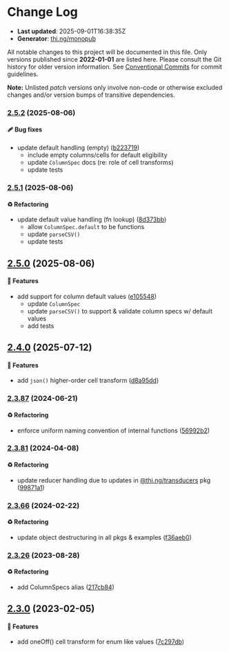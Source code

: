 # Change Log

- **Last updated**: 2025-09-01T16:38:35Z
- **Generator**: [thi.ng/monopub](https://thi.ng/monopub)

All notable changes to this project will be documented in this file.
Only versions published since **2022-01-01** are listed here.
Please consult the Git history for older version information.
See [Conventional Commits](https://conventionalcommits.org/) for commit guidelines.

**Note:** Unlisted _patch_ versions only involve non-code or otherwise excluded changes
and/or version bumps of transitive dependencies.

### [2.5.2](https://github.com/thi-ng/umbrella/tree/@thi.ng/csv@2.5.2) (2025-08-06)

#### 🩹 Bug fixes

- update default handling (empty) ([b223719](https://github.com/thi-ng/umbrella/commit/b223719))
  - include empty columns/cells for default eligibility
  - update `ColumnSpec` docs (re: role of cell transforms)
  - update tests

### [2.5.1](https://github.com/thi-ng/umbrella/tree/@thi.ng/csv@2.5.1) (2025-08-06)

#### ♻️ Refactoring

- update default value handling (fn lookup) ([8d373bb](https://github.com/thi-ng/umbrella/commit/8d373bb))
  - allow `ColumnSpec.default` to be functions
  - update `parseCSV()`
  - update tests

## [2.5.0](https://github.com/thi-ng/umbrella/tree/@thi.ng/csv@2.5.0) (2025-08-06)

#### 🚀 Features

- add support for column default values ([e105548](https://github.com/thi-ng/umbrella/commit/e105548))
  - update `ColumnSpec`
  - update `parseCSV()` to support & validate column specs w/ default values
  - add tests

## [2.4.0](https://github.com/thi-ng/umbrella/tree/@thi.ng/csv@2.4.0) (2025-07-12)

#### 🚀 Features

- add `json()` higher-order cell transform ([d8a95dd](https://github.com/thi-ng/umbrella/commit/d8a95dd))

### [2.3.87](https://github.com/thi-ng/umbrella/tree/@thi.ng/csv@2.3.87) (2024-06-21)

#### ♻️ Refactoring

- enforce uniform naming convention of internal functions ([56992b2](https://github.com/thi-ng/umbrella/commit/56992b2))

### [2.3.81](https://github.com/thi-ng/umbrella/tree/@thi.ng/csv@2.3.81) (2024-04-08)

#### ♻️ Refactoring

- update reducer handling due to updates in [@thi.ng/transducers](https://github.com/thi-ng/umbrella/tree/main/packages/transducers) pkg ([99871a1](https://github.com/thi-ng/umbrella/commit/99871a1))

### [2.3.66](https://github.com/thi-ng/umbrella/tree/@thi.ng/csv@2.3.66) (2024-02-22)

#### ♻️ Refactoring

- update object destructuring in all pkgs & examples ([f36aeb0](https://github.com/thi-ng/umbrella/commit/f36aeb0))

### [2.3.26](https://github.com/thi-ng/umbrella/tree/@thi.ng/csv@2.3.26) (2023-08-28)

#### ♻️ Refactoring

- add ColumnSpecs alias ([217cb84](https://github.com/thi-ng/umbrella/commit/217cb84))

## [2.3.0](https://github.com/thi-ng/umbrella/tree/@thi.ng/csv@2.3.0) (2023-02-05)

#### 🚀 Features

- add oneOff() cell transform for enum like values ([7c297db](https://github.com/thi-ng/umbrella/commit/7c297db))
